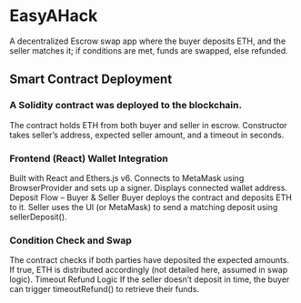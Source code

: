 # EasyAHack
A decentralized Escrow swap app where the buyer deposits ETH, and the seller matches it; if conditions are met, funds are swapped, else refunded.
 
## Smart Contract Deployment

### A Solidity contract was deployed to the blockchain.
The contract holds ETH from both buyer and seller in escrow.
Constructor takes seller’s address, expected seller amount, and a timeout in seconds.

### Frontend (React) Wallet Integration
Built with React and Ethers.js v6.
Connects to MetaMask using BrowserProvider and sets up a signer.
Displays connected wallet address.
Deposit Flow – Buyer & Seller
Buyer deploys the contract and deposits ETH to it.
Seller uses the UI (or MetaMask) to send a matching deposit using sellerDeposit().

### Condition Check and Swap
The contract checks if both parties have deposited the expected amounts.
If true, ETH is distributed accordingly (not detailed here, assumed in swap logic).
Timeout Refund Logic
If the seller doesn’t deposit in time, the buyer can trigger timeoutRefund() to retrieve their funds.
